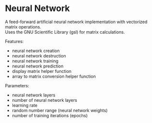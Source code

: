 Neural Network
==============

A feed-forward artificial neural network implementation with vectorized matrix operations.  
Uses the GNU Scientific Library (gsl) for matrix calculations.

Features:
* neural network creation
* neural network destruction
* neural network training
* neural network prediction
* display matrix helper function
* array to matrix conversion helper function

Parameters:
* neural network layers
* number of neural network layers
* learning rate
* random number range (neural network weights)
* number of training iterations (epochs)

